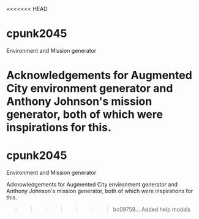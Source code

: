 <<<<<<< HEAD
# cpunk2045
Environment and Mission generator

Acknowledgements for 
Augmented City environment generator and Anthony Johnson's mission generator, both of which were inspirations for this.
=======
# cpunk2045
Environment and Mission generator

Acknowledgements for 
Augmented City environment generator and Anthony Johnson's mission generator, both of which were inspirations for this.
>>>>>>> bc09759... Added help modals

